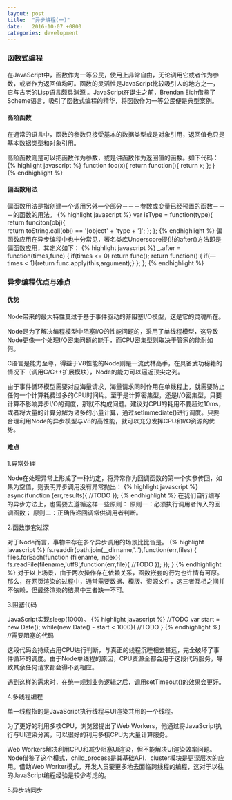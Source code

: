 ```yaml
---
layout: post
title:  "异步编程(一)"
date:   2016-10-07 +0800
categories: development
---
```

### 函数式编程

在JavaScript中，函数作为一等公民，使用上非常自由，无论调用它或者作为参数，或者作为返回值均可。函数的灵活性是JavaScript比较吸引人的地方之一，它与古老的Lisp语言颇具渊源
。JavaScript在诞生之前，Brendan Eich借鉴了Scheme语言，吸引了函数式编程的精华，将函数作为一等公民便是典型案例。

#### 高阶函数

在通常的语言中，函数的参数只接受基本的数据类型或是对象引用，返回值也只是基本数据类型和对象引用。

高阶函数则是可以把函数作为参数，或是讲函数作为返回值的函数。如下代码：
{% highlight javascript %}
function foo(x){
	return function(){
	  return x;
	};
}
{% endhighlight %}
#### 偏函数用法

偏函数用法是指创建一个调用另外一个部分－－－参数或变量已经预置的函数－－－的函数的用法。
{% highlight javascript %}
var isType = function(type){  
	return funciton(obj){  
		return toString.call(obj) == '[object' + 'type + ']';
	};
};
{% endhighlight %}
偏函数应用在异步编程中也十分常见，著名类库Underscore提供的after()方法即是偏函数应用，其定义如下：
{% highlight javascript %}
_.after = function(times,func) {
	if(times <= 0) return func();
	return function() {
		if(—times < 1){return func.apply(this,argument);}
	};
};
{% endhighlight %}
### 异步编程优点与难点

#### 优势

Node带来的最大特性莫过于基于事件驱动的非阻塞I/O模型，这是它的灵魂所在。

Node是为了解决编程模型中阻塞I/O的性能问题的，采用了单线程模型，这导致Node更像一个处理I/O密集问题的能手，而CPU密集型则取决于管家的能耐如何。

C语言是能力至尊，得益于V8性能的Node则是一流武林高手，在具备武功秘籍的情况下（调用C/C++扩展模块），Node的能力可以逼近顶尖之列。

由于事件循环模型需要对应海量请求，海量请求同时作用在单线程上，就需要防止任何一个计算耗费过多的CPU时间片。至于是计算密集型，还是I/O密集型，只要计算不影响异步I/O的调度，那就不构成问题。建议对CPU的耗用不要超过10ms，或者将大量的计算分解为诸多的小量计算，通过setImmediate()进行调度。只要合理利用Node的异步模型与V8的高性能，就可以充分发挥CPU和I/O资源的优势。

#### 难点

1.异常处理

Node在处理异常上形成了一种约定，将异常作为回调函数的第一个实参传回，如果为空值，则表明异步调用没有异常抛出：
{% highlight javascript %}
async(function (err,results){
	//TODO
});
{% endhighlight %}
在我们自行编写的异步方法上，也需要去遵循这样一些原则：
原则一：必须执行调用者传入的回调函数；
原则二：正确传递回调常供调用者判断。

2.函数嵌套过深

对于Node而言，事物中存在多个异步调用的场景比比皆是。
{% highlight javascript %}
fs.readdir(path.join(__dirname,'..'),function(err,files) {
	files.forEach(function (filename, index){
		fs.readFile(filename,'utf8',function(err,file){
			//TODO
		});
	});
}
{% endhighlight %}
对于以上场景，由于两次操作存在依赖关系，函数嵌套的行为也许情有可原。那么，在网页渲染的过程中，通常需要数据、模版、资源文件，这三者互相之间并不依赖，但最终渲染的结果中三者缺一不可。

3.阻塞代码

JavaScript实现sleep(1000)。
{% highlight javascript %}
//TODO
var start = new Date();
while(new Date() - start < 1000){
	//TODO
}
{% endhighlight %}
//需要阻塞的代码

这段代码会持续占用CPU进行判断，与真正的线程沉睡相去甚远，完全破坏了事件循环的调度。由于Node单线程的原因，CPU资源全都会用于这段代码服务，导致其余任何请求都会得不到相应。

遇到这样的需求时，在统一规划业务逻辑之后，调用setTimeout()的效果会更好。

4.多线程编程

单一线程指的是JavaScript执行线程与UI渲染共用的一个线程。

为了更好的利用多核CPU，浏览器提出了Web Workers，他通过将JavaScript执行与UI渲染分离，可以很好的利用多核CPU为大量计算服务。

Web Workers解决利用CPU和减少阻塞UI渲染，但不能解决UI渲染效率问题。Node借鉴了这个模式，child_process是其基础API，cluster模块是更深层次的应用。借助Web Worker模式，开发人员要更多地去面临跨线程的编程，这对于以往的JavaScript编程经验是较少考虑的。

5.异步转同步